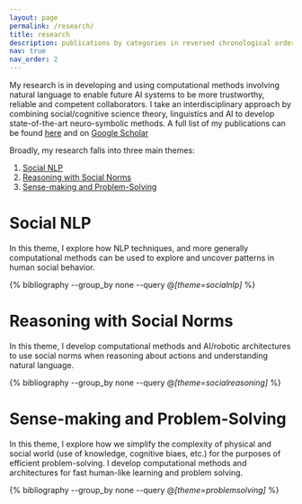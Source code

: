```yaml
---
layout: page
permalink: /research/
title: research
description: publications by categories in reversed chronological order. 
nav: true
nav_order: 2
---
```


My research is in developing and using computational methods involving natural language to enable future AI systems to be more trustworthy, reliable and competent collaborators. I take an interdisciplinary approach by combining social/cognitive science theory, linguistics and AI to develop state-of-the-art neuro-symbolic methods. A full list of my publications can be found [here](publications) and on [Google Scholar](https://scholar.google.com/citations?user=3SeoejIAAAAJ&hl=en)

Broadly, my research falls into three main themes:
1. [Social NLP](#social-nlp)
2. [Reasoning with Social Norms](#reasoning-with-social-norms)
3. [Sense-making and Problem-Solving](#sense-making-and-problem-solving)
<!-- Topics: socialnlp, problemsolving, socialreasoning -->

# Social NLP
In this theme, I explore how NLP techniques, and more generally computational methods can be used to explore and uncover patterns in human social behavior.

<div class="publications">

  {% bibliography --group_by none --query @*[theme=socialnlp]* %}

</div>

# Reasoning with Social Norms
In this theme, I develop computational methods and AI/robotic architectures to use social norms when reasoning about actions and understanding natural language.

<div class="publications">

  {% bibliography --group_by none --query @*[theme=socialreasoning]* %}

</div>
<!-- now I just need to add a field for topic -->

# Sense-making and Problem-Solving
In this theme, I explore how we simplify the complexity of physical and social world (use of knowledge, cognitive biaes, etc.) for the purposes of efficient problem-solving. I develop computational methods and architectures for fast human-like learning and problem solving. 

<div class="publications">

  {% bibliography --group_by none --query @*[theme=problemsolving]* %}

</div>

